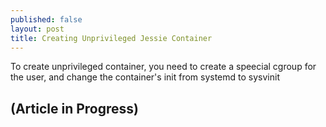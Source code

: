 ```yaml
---
published: false
layout: post
title: Creating Unprivileged Jessie Container
---
```


To create unprivileged container, you need to create a speecial cgroup for the user, and change the container's init from systemd to sysvinit

## (Article in Progress)


